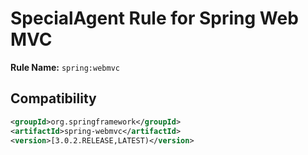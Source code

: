 # SpecialAgent Rule for Spring Web MVC

**Rule Name:** `spring:webmvc`

## Compatibility

```xml
<groupId>org.springframework</groupId>
<artifactId>spring-webmvc</artifactId>
<version>[3.0.2.RELEASE,LATEST)</version>
```